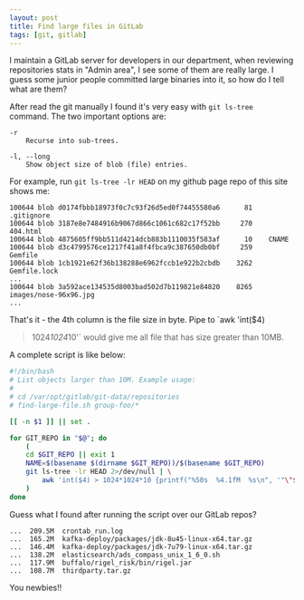 ```yaml
---
layout: post
title: Find large files in GitLab
tags: [git, gitlab]
---
```


I maintain a GitLab server for developers in our department, when reviewing
repositories stats in "Admin area", I see some of them are really large.
I guess some junior people committed large binaries into it, so how do I tell
what are them?

After read the git manually I found it's very easy with `git ls-tree` command.
The two important options are:

    -r
        Recurse into sub-trees.

    -l, --long
        Show object size of blob (file) entries.

For example, run `git ls-tree -lr HEAD` on my github page repo of this site
shows me:

```
100644 blob d0174fbbb18973f0c7c93f26d5ed0f74455580a6      81    .gitignore
100644 blob 3187e8e7484916b9067d866c1061c682c17f52bb     270    404.html
100644 blob 4875605ff9bb511d4214dcb883b1110035f583af      10    CNAME
100644 blob d3c4799576ce1217f41a8f4fbca9c387650db0bf     259    Gemfile
100644 blob 1cb1921e62f36b138288e6962fccb1e922b2cbdb    3262    Gemfile.lock
...
100644 blob 3a592ace134535d8003bad502d7b119821e84820    8265    images/nose-96x96.jpg
...
```

That's it - the 4th column is the file size in byte.  Pipe to `awk 'int($4)
> 1024*1024*10'` would give me all file that has size greater than 10MB.

A complete script is like below:

```bash
#!/bin/bash
# List objects larger than 10M. Example usage:
#
# cd /var/opt/gitlab/git-data/repositories
# find-large-file.sh group-foo/*

[[ -n $1 ]] || set .

for GIT_REPO in "$@"; do
    (
    cd $GIT_REPO || exit 1
    NAME=$(basename $(dirname $GIT_REPO))/$(basename $GIT_REPO)
    git ls-tree -lr HEAD 2>/dev/null | \
        awk 'int($4) > 1024*1024*10 {printf("%50s  %4.1fM  %s\n", '"\"$NAME\""', $4/1024/1024, $5)}'
    )
done
```

Guess what I found after running the script over our GitLab repos?

```
...  209.5M  crontab_run.log
...  165.2M  kafka-deploy/packages/jdk-8u45-linux-x64.tar.gz
...  146.4M  kafka-deploy/packages/jdk-7u79-linux-x64.tar.gz
...  138.2M  elasticsearch/ads_compass_unix_1_6_0.sh
...  117.9M  buffalo/rigel_risk/bin/rigel.jar
...  108.7M  thirdparty.tar.gz
```

You newbies!!
